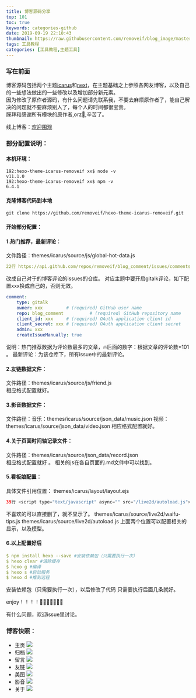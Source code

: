 ```yaml
---
title: 博客源码分享
top: 101
toc: true
keywords: categories-github
date: 2019-09-19 22:10:43
thumbnail: https://raw.githubusercontent.com/removeif/blog_image/master/img/2019/20190919221611.png
tags: 工具教程
categories: [工具教程,主题工具]
---
```

### 写在前面

博客源码包括两个主题[icarus](http://github.com/ppoffice/hexo-theme-icarus)和[next](https://github.com/iissnan/hexo-theme-next)，在主题基础之上参照各网友博客，以及自己的一些想法做出的一些修改以及增加部分新元素。  
因为修改了原作者源码，有什么问题请先联系我，不要去麻烦原作者了，能自己解决的问题就不要麻烦别人了，每个人的时间都很宝贵。  
膜拜和感谢所有模块的原作者,orz👻,辛苦了。  


线上博客：[欢迎围观](https://removeif.github.io/)
<!-- more -->
### 部分配置说明：

#### 本机环境：
```jshelllanguage
192:hexo-theme-icarus-removeif xx$ node -v
v11.1.0
192:hexo-theme-icarus-removeif xx$ npm -v
6.4.1
```
#### 克隆博客代码到本地
```jshelllanguage
git clone https://github.com/removeif/hexo-theme-icarus-removeif.git
```
#### 开始部分配置：
#### 1.热门推荐，最新评论：
文件路径：themes/icarus/source/js/global-hot-data.js
```yaml
22行 https://api.github.com/repos/removeif/blog_comment/issues/comments?sort=created&direction=desc&per_page=10&page=1
```
改成自己对于的博客评论的issues的仓库。
对应主题中要开启gitalk评论，如下配置xxx换成自己的，否则无效。
```yaml
comment:
    type: gitalk
    owner: xxx         # (required) GitHub user name
    repo: blog_comment          # (required) GitHub repository name
    client_id: xxx     # (required) OAuth application client id
    client_secret: xxx # (required) OAuth application client secret
    admin: xxx
    createIssueManually: true
```
说明：热门推荐数据为评论数最多的文章，🔥后面的数字：根据文章的评论数*101 。
     最新评论：为该仓库下，所有issue中的最新评论。

#### 2.友链数据文件：
文件路径：themes/icarus/source/js/friend.js  
相应格式配置就好。


#### 3.影音数据文件：
文件路径：音乐：themes/icarus/source/json_data/music.json
        视频：themes/icarus/source/json_data/video.json
相应格式配置就好。        
        
#### 4.关于页面时间轴记录文件：
文件路径：themes/icarus/source/json_data/record.json   
相应格式配置就好 。
相关的js在各自页面的.md文件中可以找到。

#### 5.看板娘配置：
具体文件引用位置： themes/icarus/layout/layout.ejs  
 ```java
 39行 <script type="text/javascript" async="" src="/live2d/autoload.js"></script>
```
不喜欢的可以直接删了，就不显示了。
themes/icarus/source/live2d/waifu-tips.js 
themes/icarus/source/live2d/autoload.js
上面两个位置可以配置相关的显示，以及模型。

#### 6.以上配置好后
```yaml
$ npm install hexo --save #安装依赖包（只需要执行一次）
$ hexo clear #清除缓存
$ hexo g #编译 
$ hexo s #启动服务 
$ hexo d #推到远程 
```
安装依赖包（只需要执行一次），以后修改了代码 只需要执行后面几条就好。

enjoy！！！！👏👏👏👏👏👏👏

有什么问题，欢迎issue里讨论。


### 博客快照：
+ 主页
![](https://raw.githubusercontent.com/removeif/blog_image/master/img/2019/20190919221347.png)
+ 归档
![](https://raw.githubusercontent.com/removeif/blog_image/master/img/2019/20190919221733.png)
+ 留言
![](https://raw.githubusercontent.com/removeif/blog_image/master/img/2019/20190919221820.png)
+ 友链
![](https://raw.githubusercontent.com/removeif/blog_image/master/img/2019/20190919221917.png)
+ 美图
![](https://raw.githubusercontent.com/removeif/blog_image/master/img/2019/20190919221949.png)
+ 影音
![](https://raw.githubusercontent.com/removeif/blog_image/master/img/2019/20190919222030.png)
+ 关于
![](https://raw.githubusercontent.com/removeif/blog_image/master/img/2019/20190919222131.png)
